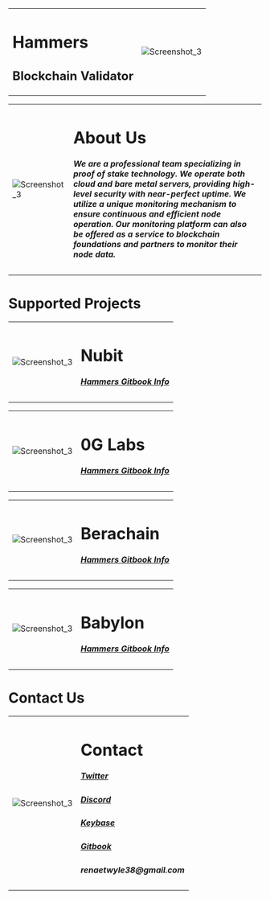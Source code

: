 <div align="center">
  <table>
    <tr>
      <td>
        <h1><strong>Hammers</strong></h1>
        <h2>Blockchain Validator</h2>
      </td>
      <td>
        <img src="https://github.com/user-attachments/assets/fdc3b78f-1d8b-41a4-aa7e-112e973cf998" alt="Screenshot_3">
      </td>
    </tr>
  </table>
</div>

<div align="center">
  <table>
    <tr>
      <td>
         <img src="https://github.com/user-attachments/assets/fdc3b78f-1d8b-41a4-aa7e-112e973cf998" alt="Screenshot_3">
      </td>
      <td>
          <h1><strong>About Us</strong></h1>
        <h5>We are a professional team specializing in proof of stake technology. We operate both cloud and bare metal servers, providing high-level security with near-perfect uptime.
We utilize a unique monitoring mechanism to ensure continuous and efficient node operation. Our monitoring platform can also be offered as a service to blockchain foundations and partners to monitor their node data.</h5>
      </td>
    </tr>
  </table>
</div>

# Supported Projects

<div align="center">
  <table>
    <tr>
      <td>
         <img src="https://github.com/user-attachments/assets/d6775855-2ec0-4f11-a551-21b84002cab6" alt="Screenshot_3">
      </td>
      <td>
          <h1><strong>Nubit</strong></h1>
          <h5><a href="https://hammers.gitbook.io/hammers/actual/nubit">Hammers Gitbook Info</a></h5>
      </td>
    </tr>
  </table>
</div>

<div align="center">
  <table>
    <tr>
      <td>
         <img src="https://github.com/user-attachments/assets/bfe61e59-fe07-4569-a894-10b267914efe" alt="Screenshot_3">
      </td>
      <td>
          <h1><strong>0G Labs</strong></h1>
          <h5><a href="https://hammers.gitbook.io/hammers/actual/0g">Hammers Gitbook Info</a></h5>
      </td>
    </tr>
  </table>
</div>

<div align="center">
  <table>
    <tr>
      <td>
         <img src="https://github.com/user-attachments/assets/4aefd955-fd9b-448d-b9fe-d5a447833964" alt="Screenshot_3">
      </td>
      <td>
          <h1><strong>Berachain</strong></h1>
           <h5><a href="https://hammers.gitbook.io/hammers/actual/berachain">Hammers Gitbook Info</a></h5>
      </td>
    </tr>
  </table>
</div>

<div align="center">
  <table>
    <tr>
      <td>
         <img src="https://github.com/user-attachments/assets/78c666fd-888d-431f-a7af-e50ce658f8ff" alt="Screenshot_3">
      </td>
      <td>
          <h1><strong>Babylon</strong></h1>
       <h5><a href="https://hammers.gitbook.io/hammers/actual/babylon">Hammers Gitbook Info</a></h5>
      </td>
    </tr>
  </table>
</div>

# Contact Us

<div align="center">
  <table>
    <tr>
      <td>
         <img src="https://github.com/user-attachments/assets/4e1e2d2f-a053-4178-a8eb-624bd7be84d0" alt="Screenshot_3">
      </td>
      <td>
          <h1><strong>Contact</strong></h1>
        <h5><a href="https://x.com/hammers_nodes">Twitter</a></h5>
            <h5><a href="https://discord.com/users/846648985510346772">Discord</a></h5>
            <h5><a href="https://keybase.io/hammers_nodes">Keybase</a></h5>
        <h5><a href="https://hammers.gitbook.io/hammers/">Gitbook</a></h5>
        <h5>renaetwyle38@gmail.com</h5>
      </td>
    </tr>
  </table>
</div>
